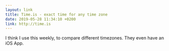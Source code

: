 ```yaml
---
layout: link
title: Time.is - exact time for any time zone
date: 2019-05-28 11:34:10 +0200
link: http://time.is
---
```

I think I use this weekly, to compare different timezones. They even have an iOS App.